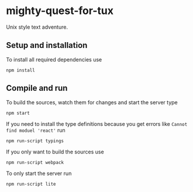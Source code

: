 # mighty-quest-for-tux
Unix style text adventure.

## Setup and installation
To install all required dependencies use

```npm install```

## Compile and run
To build the sources, watch them for changes and start the server type

```npm start```

If you need to install the type definitions because you get errors like ```Cannot find moduel 'react'``` run

```npm run-script typings```

If you only want to build the sources use

```npm run-script webpack```

To only start the server run

```npm run-script lite```